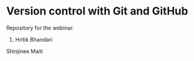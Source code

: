 # Version control with Git and GitHub
 Repository for the webinar.



1. Hritik Bhandari

Shinjinee Maiti
